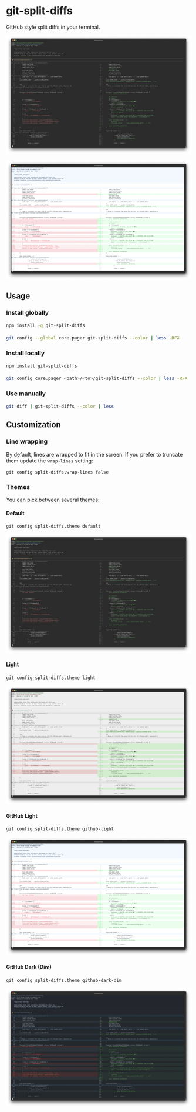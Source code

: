 # git-split-diffs

GitHub style split diffs in your terminal.

[![asciicast of split diffs](screenshots/default.png)](https://asciinema.org/a/6MZ4GWjfIyODdts9tjnN0YPy8?t=3)

[![asciicast of split diffs with GitHub Light theme](screenshots/github-light.png)](https://asciinema.org/a/qqkVNGVX7WyL5PQ3rfXTTISMv?t=3)

## Usage

### Install globally

```sh
npm install -g git-split-diffs

git config --global core.pager git-split-diffs --color | less -RFX
```

### Install locally

```sh
npm install git-split-diffs

git config core.pager <path>/<to>/git-split-diffs --color | less -RFX
```

### Use manually

```sh
git diff | git-split-diffs --color | less
```

## Customization

### Line wrapping

By default, lines are wrapped to fit in the screen. If you prefer to truncate them update the `wrap-lines` setting:
```
git config split-diffs.wrap-lines false
```

### Themes

You can pick between several [themes](src/themeDefinitions.ts):

#### Default

```
git config split-diffs.theme default
```

![Screenshot of default theme](screenshots/default.png)


#### Light

```
git config split-diffs.theme light
```

![Screenshot of light theme](screenshots/light.png)

#### GitHub Light

```
git config split-diffs.theme github-light
```

![Screenshot of GitHub Light theme](screenshots/github-light.png)

#### GitHub Dark (Dim)

```
git config split-diffs.theme github-dark-dim
```

![Screenshot of GitHub Dark (Dim) theme](screenshots/github-dark-dim.png)

